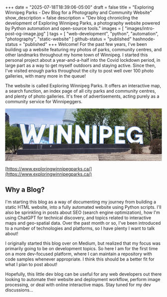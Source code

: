 +++
date = "2025-07-18T18:39:06-05:00"
draft = false
title = "Exploring Winnipeg Parks - Dev Blog for a Photography and Community Website"
show_description = false
description = "Dev blog chronicling the development of Exploring Winnipeg Parks, a photography website powered by Python automation and open-source tools."
images = [ "images/intro-post-og-image.jpg" ]
tags = [ "web-development", "python", "automation", "photography", "static-website" ]
github-status = "published"
hashnode-status = "published"
+++
Welcome! For the past few years, I've been building up a website featuring my photos of parks, community centres, and other landmarks throughout my home town of Winnipeg. I started this personal project about a year-and-a-half into the Covid lockdown period, in large part as a way to get myself outdoors and staying active. Since then, I've visited enough parks throughout the city to post well over 100 photo galleries, with many more in the queue!

The website is called Exploring Winnipeg Parks. It offers an interactive map, a search function, an index page of all city parks and community centres, and plenty of photo galleries. It's free of advertisements, acting purely as a community service for Winnipeggers.

![Winnipeg Sign at The Forks](images/the-forks-winnipeg-sign.jpg "Winnipeg Sign at The Forks")

[https://www.exploringwinnipegparks.ca/](https://www.exploringwinnipegparks.ca/)

## Why a Blog?

I'm starting this blog as a way of documenting my journey from building a static HTML website, into a fully automated website using Python scripts. I'll also be sprinkling in posts about SEO (search engine optimization), how I'm using ChatGPT for technical discovery, and topics related to interactive maps and geo-spatial data. Over the past month or so, I've been introduced to a number of technologies and platforms, so I have plenty I want to talk about!

I originally started this blog over on Medium, but realized that my focus was primarily going to be on development topics. So here I am for the first time on a more dev-focused platform, where I can maintain a repository with code samples whenever appropriate. I think this should be a better fit for what I plan to post about!

Hopefully, this little dev blog can be useful for any web developers out there looking to automate their website and deployment workflow, perform image processing, or deal with online interactive maps. Stay tuned for my dev discussions...
